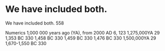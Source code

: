 # We have included both.

We have included both.
558

Numerics
1,000 000 years ago (YA), from 2000 AD 6,
123
1,275,000YA 29
1,353 BC 330
1,458 BC 330
1,459 BC 330
1,476 BC 330
1,500,000YA 29
1,670-1,550 BC 330